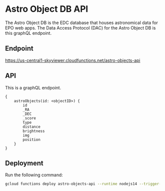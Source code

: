 # Astro Object DB API

The Astro Object DB is the EDC database that houses astronomical data for EPO web apps. The Data Access Protocol (DAC) for the Astro Object DB is this graphQL endpoint.

## Endpoint

https://us-central1-skyviewer.cloudfunctions.net/astro-objects-api 

## API

This is a graphQL endpoint. 

```gql
{
    astroObjects(id: <objectID>) {
        id        
        _RA        
        _DEC        
        _score        
        type        
        distance        
        brightness        
        img        
        position    
    }
} 
```

## Deployment

Run the following command:

```bash
gcloud functions deploy astro-objects-api --runtime nodejs14 --trigger-http --allow-unauthenticated
```